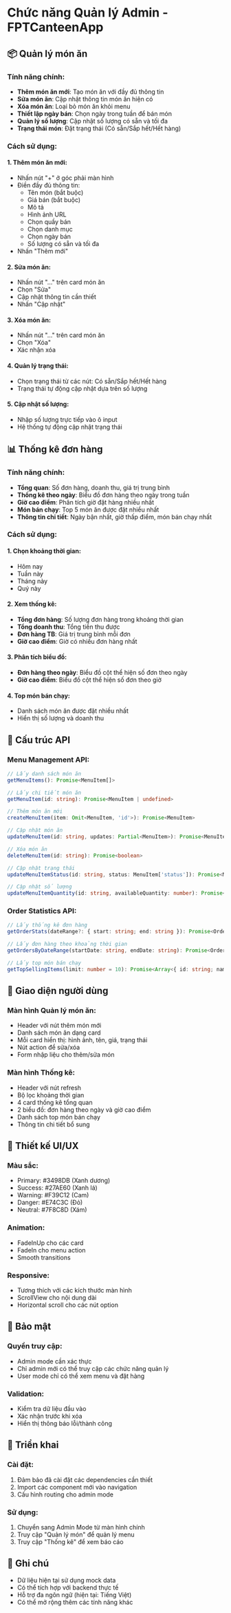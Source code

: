 # Chức năng Quản lý Admin - FPTCanteenApp

## 📦 Quản lý món ăn

### Tính năng chính:
- **Thêm món ăn mới**: Tạo món ăn với đầy đủ thông tin
- **Sửa món ăn**: Cập nhật thông tin món ăn hiện có
- **Xóa món ăn**: Loại bỏ món ăn khỏi menu
- **Thiết lập ngày bán**: Chọn ngày trong tuần để bán món
- **Quản lý số lượng**: Cập nhật số lượng có sẵn và tối đa
- **Trạng thái món**: Đặt trạng thái (Có sẵn/Sắp hết/Hết hàng)

### Cách sử dụng:

#### 1. Thêm món ăn mới:
- Nhấn nút "+" ở góc phải màn hình
- Điền đầy đủ thông tin:
  - Tên món (bắt buộc)
  - Giá bán (bắt buộc)
  - Mô tả
  - Hình ảnh URL
  - Chọn quầy bán
  - Chọn danh mục
  - Chọn ngày bán
  - Số lượng có sẵn và tối đa
- Nhấn "Thêm mới"

#### 2. Sửa món ăn:
- Nhấn nút "..." trên card món ăn
- Chọn "Sửa"
- Cập nhật thông tin cần thiết
- Nhấn "Cập nhật"

#### 3. Xóa món ăn:
- Nhấn nút "..." trên card món ăn
- Chọn "Xóa"
- Xác nhận xóa

#### 4. Quản lý trạng thái:
- Chọn trạng thái từ các nút: Có sẵn/Sắp hết/Hết hàng
- Trạng thái tự động cập nhật dựa trên số lượng

#### 5. Cập nhật số lượng:
- Nhập số lượng trực tiếp vào ô input
- Hệ thống tự động cập nhật trạng thái

## 📊 Thống kê đơn hàng

### Tính năng chính:
- **Tổng quan**: Số đơn hàng, doanh thu, giá trị trung bình
- **Thống kê theo ngày**: Biểu đồ đơn hàng theo ngày trong tuần
- **Giờ cao điểm**: Phân tích giờ đặt hàng nhiều nhất
- **Món bán chạy**: Top 5 món ăn được đặt nhiều nhất
- **Thông tin chi tiết**: Ngày bận nhất, giờ thấp điểm, món bán chạy nhất

### Cách sử dụng:

#### 1. Chọn khoảng thời gian:
- Hôm nay
- Tuần này
- Tháng này
- Quý này

#### 2. Xem thống kê:
- **Tổng đơn hàng**: Số lượng đơn hàng trong khoảng thời gian
- **Tổng doanh thu**: Tổng tiền thu được
- **Đơn hàng TB**: Giá trị trung bình mỗi đơn
- **Giờ cao điểm**: Giờ có nhiều đơn hàng nhất

#### 3. Phân tích biểu đồ:
- **Đơn hàng theo ngày**: Biểu đồ cột thể hiện số đơn theo ngày
- **Giờ cao điểm**: Biểu đồ cột thể hiện số đơn theo giờ

#### 4. Top món bán chạy:
- Danh sách món ăn được đặt nhiều nhất
- Hiển thị số lượng và doanh thu

## 🔧 Cấu trúc API

### Menu Management API:
```typescript
// Lấy danh sách món ăn
getMenuItems(): Promise<MenuItem[]>

// Lấy chi tiết món ăn
getMenuItem(id: string): Promise<MenuItem | undefined>

// Thêm món ăn mới
createMenuItem(item: Omit<MenuItem, 'id'>): Promise<MenuItem>

// Cập nhật món ăn
updateMenuItem(id: string, updates: Partial<MenuItem>): Promise<MenuItem | undefined>

// Xóa món ăn
deleteMenuItem(id: string): Promise<boolean>

// Cập nhật trạng thái
updateMenuItemStatus(id: string, status: MenuItem['status']): Promise<MenuItem | undefined>

// Cập nhật số lượng
updateMenuItemQuantity(id: string, availableQuantity: number): Promise<MenuItem | undefined>
```

### Order Statistics API:
```typescript
// Lấy thống kê đơn hàng
getOrderStats(dateRange?: { start: string; end: string }): Promise<OrderStats>

// Lấy đơn hàng theo khoảng thời gian
getOrdersByDateRange(startDate: string, endDate: string): Promise<Order[]>

// Lấy top món bán chạy
getTopSellingItems(limit: number = 10): Promise<Array<{ id: string; name: string; quantity: number; revenue: number }>>
```

## 📱 Giao diện người dùng

### Màn hình Quản lý món ăn:
- Header với nút thêm món mới
- Danh sách món ăn dạng card
- Mỗi card hiển thị: hình ảnh, tên, giá, trạng thái
- Nút action để sửa/xóa
- Form nhập liệu cho thêm/sửa món

### Màn hình Thống kê:
- Header với nút refresh
- Bộ lọc khoảng thời gian
- 4 card thống kê tổng quan
- 2 biểu đồ: đơn hàng theo ngày và giờ cao điểm
- Danh sách top món bán chạy
- Thông tin chi tiết bổ sung

## 🎨 Thiết kế UI/UX

### Màu sắc:
- Primary: #3498DB (Xanh dương)
- Success: #27AE60 (Xanh lá)
- Warning: #F39C12 (Cam)
- Danger: #E74C3C (Đỏ)
- Neutral: #7F8C8D (Xám)

### Animation:
- FadeInUp cho các card
- FadeIn cho menu action
- Smooth transitions

### Responsive:
- Tương thích với các kích thước màn hình
- ScrollView cho nội dung dài
- Horizontal scroll cho các nút option

## 🔐 Bảo mật

### Quyền truy cập:
- Admin mode cần xác thực
- Chỉ admin mới có thể truy cập các chức năng quản lý
- User mode chỉ có thể xem menu và đặt hàng

### Validation:
- Kiểm tra dữ liệu đầu vào
- Xác nhận trước khi xóa
- Hiển thị thông báo lỗi/thành công

## 🚀 Triển khai

### Cài đặt:
1. Đảm bảo đã cài đặt các dependencies cần thiết
2. Import các component mới vào navigation
3. Cấu hình routing cho admin mode

### Sử dụng:
1. Chuyển sang Admin Mode từ màn hình chính
2. Truy cập "Quản lý món" để quản lý menu
3. Truy cập "Thống kê" để xem báo cáo

## 📝 Ghi chú

- Dữ liệu hiện tại sử dụng mock data
- Có thể tích hợp với backend thực tế
- Hỗ trợ đa ngôn ngữ (hiện tại: Tiếng Việt)
- Có thể mở rộng thêm các tính năng khác 